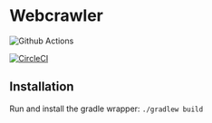 # Webcrawler
![Github Actions](https://github.com/frasercrossman/webcrawler/actions/workflows/gradle.yml/badge.svg)

[![CircleCI](https://circleci.com/gh/nhall97/webcrawler/tree/master.svg?style=svg)](https://circleci.com/gh/nhall97/webcrawler/tree/master)

## Installation
Run and install the gradle wrapper:
`./gradlew build`
